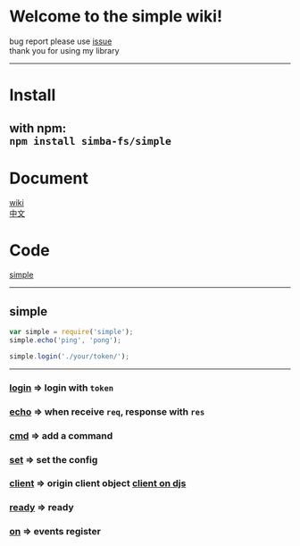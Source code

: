 # Welcome to the simple wiki! #    
bug report please use [issue](https://github.com/simba-fs/simple/issues)    
thank you for using my library   

---
# Install #  
with npm:   
`npm install simba-fs/simple`
---

# Document #
[wiki](./simple.md)  
[中文](./README-zh-TW.md)  

# Code #
[simple](https://github.com/simba-fs/simple)

---

## simple ##  
```js
var simple = require('simple');
simple.echo('ping', 'pong');

simple.login('./your/token/');
```
---

### [login](./en/login.md) => login with `token`   
### [echo](./en/echo.md) => when receive `req`, response with `res`  
### [cmd](./en/cmd.md) => add a command  
### [set](./en/set.md) => set the config  
### [client](./) => origin client object [client on djs](https://discord.js.org/#/docs/main/stable/class/Client)  
### [ready](./en/ready.md) => ready  
### [on](./en/on.md) => events register
